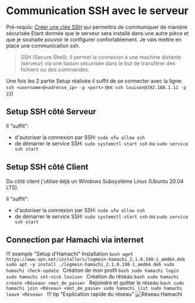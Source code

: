 # Communication SSH avec le serveur

Pré-requis: [Créer une clée SSH](https://www.illuminiastudios.com/dev-diaries/ssh-on-windows-subsystem-for-linux/) qui permettra de communiquer de manière sécurisée
Etant donnée que le serveur sera installé dans une autre pièce et que je souhaite pouvoir le configurer confortablement. Je vais mettre en place une communication ssh.

> SSH (Secure Shell): Il permet la connexion à une machine distante (serveur) via une liaison sécurisée dans le but de transférer des fichiers ou des commandes.

Une fois les 2 partie Setup réalisée il suffit de se connecter avec la ligne: `ssh <username>@<adresse_ip> -p <port>` (ex: `ssh louison@192.168.1.11 -p 22`)

## Setup SSH côté Serveur

Il "suffit":

- d'autoriser la connexion par SSH: `sudo ufw allow ssh`
- de démarrer le service SSH: `sudo systemctl start ssh` ou `sudo service ssh start`

## Setup SSH côté Client

Du côté client j'utilise déjà un Windows Subsystème Linux (Ubuntu 20.04 LTS).

Il "suffit":

- d'autoriser la connexion par SSH: `sudo ufw allow ssh`
- de démarrer le service SSH: `sudo systemctl start ssh` ou `sudo service ssh start`

## Connection par Hamachi via internet

!!! example "Setup d'Hamachi"
    Installation
    ```bash
    wget https://www.vpn.net/installers/logmein-hamachi_2.1.0.198-1_amd64.deb
    sudo apt -y install ./logmein-hamachi_2.1.0.198-1_amd64.deb
    sudo hamachi check-update
    ```
    Création de mon profil
    ```bash
  sudo hamachi login
  sudo hamachi set-nick louison
    ```
    Création du réseau
    ```bash
    sudo hamachi create <Réseau> <mot_de_passe>
    ```
    Rejoindre et quitter le réseau
    ```bash
    sudo hamachi join <Réseau> <mot_de_passe>
    sudo hamachi list
    sudo hamachi leave <Réseau>
    ```
!!! tip "Explication rapide du réseau"
    ![Réseau Hamachi](https://i.imgur.com/ylnPe63.png)
